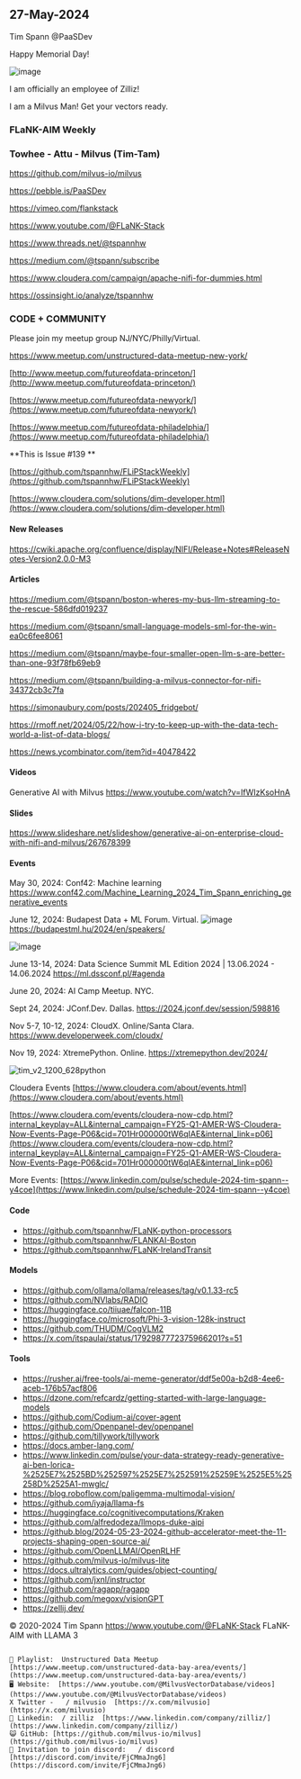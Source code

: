 ## 27-May-2024
Tim Spann @PaaSDev

Happy Memorial Day!

![image](https://github.com/tspannhw/FLiPStackWeekly/assets/18673814/944af90a-22ae-485f-91f7-2e4153c612f0)

I am officially an employee of Zilliz!

I am a Milvus Man!   Get your vectors ready.


### FLaNK-AIM Weekly
### Towhee - Attu - Milvus (Tim-Tam)

https://github.com/milvus-io/milvus

https://pebble.is/PaaSDev

https://vimeo.com/flankstack

https://www.youtube.com/@FLaNK-Stack

https://www.threads.net/@tspannhw

https://medium.com/@tspann/subscribe

https://www.cloudera.com/campaign/apache-nifi-for-dummies.html

https://ossinsight.io/analyze/tspannhw


### CODE + COMMUNITY

Please join my meetup group NJ/NYC/Philly/Virtual. 

https://www.meetup.com/unstructured-data-meetup-new-york/

[http://www.meetup.com/futureofdata-princeton/](http://www.meetup.com/futureofdata-princeton/)

[https://www.meetup.com/futureofdata-newyork/](https://www.meetup.com/futureofdata-newyork/)

[https://www.meetup.com/futureofdata-philadelphia/](https://www.meetup.com/futureofdata-philadelphia/)


**This is Issue #139 **

[https://github.com/tspannhw/FLiPStackWeekly](https://github.com/tspannhw/FLiPStackWeekly)

[https://www.cloudera.com/solutions/dim-developer.html](https://www.cloudera.com/solutions/dim-developer.html)

#### New Releases

https://cwiki.apache.org/confluence/display/NIFI/Release+Notes#ReleaseNotes-Version2.0.0-M3



#### Articles

https://medium.com/@tspann/boston-wheres-my-bus-llm-streaming-to-the-rescue-586dfd019237

https://medium.com/@tspann/small-language-models-sml-for-the-win-ea0c6fee8061

https://medium.com/@tspann/maybe-four-smaller-open-llm-s-are-better-than-one-93f78fb69eb9

https://medium.com/@tspann/building-a-milvus-connector-for-nifi-34372cb3c7fa

https://simonaubury.com/posts/202405_fridgebot/


https://rmoff.net/2024/05/22/how-i-try-to-keep-up-with-the-data-tech-world-a-list-of-data-blogs/

https://news.ycombinator.com/item?id=40478422



#### Videos

Generative AI with Milvus
https://www.youtube.com/watch?v=IfWIzKsoHnA



#### Slides

https://www.slideshare.net/slideshow/generative-ai-on-enterprise-cloud-with-nifi-and-milvus/267678399




#### Events

May 30, 2024:  Conf42: Machine learning 
https://www.conf42.com/Machine_Learning_2024_Tim_Spann_enriching_generative_events

June 12, 2024: Budapest Data + ML Forum. Virtual.
![image](https://github.com/tspannhw/FLiPStackWeekly/assets/18673814/f7c24719-5ab8-4b4f-87c5-26802234e3f0)
https://budapestml.hu/2024/en/speakers/

![image](https://github.com/tspannhw/FLiPStackWeekly/assets/18673814/f29531c9-fbaf-4847-94c1-4a641a0a77a3)

June 13-14, 2024: Data Science Summit ML Edition 2024 | 13.06.2024 - 14.06.2024
https://ml.dssconf.pl/#agenda

June 20, 2024:  AI Camp Meetup.   NYC.

Sept 24, 2024:  JConf.Dev. Dallas.
https://2024.jconf.dev/session/598816

Nov 5-7, 10-12, 2024:  CloudX.  Online/Santa Clara. https://www.developerweek.com/cloudx/

Nov 19, 2024: XtremePython. Online.
https://xtremepython.dev/2024/

![tim_v2_1200_628python](https://github.com/tspannhw/FLiPStackWeekly/assets/18673814/b41db3c7-d42c-42e1-924c-eff39cbdbab0)

Cloudera Events
[https://www.cloudera.com/about/events.html](https://www.cloudera.com/about/events.html)

[https://www.cloudera.com/events/cloudera-now-cdp.html?internal_keyplay=ALL&internal_campaign=FY25-Q1-AMER-WS-Cloudera-Now-Events-Page-P06&cid=701Hr000000tW6qIAE&internal_link=p06](https://www.cloudera.com/events/cloudera-now-cdp.html?internal_keyplay=ALL&internal_campaign=FY25-Q1-AMER-WS-Cloudera-Now-Events-Page-P06&cid=701Hr000000tW6qIAE&internal_link=p06)

More Events:
[https://www.linkedin.com/pulse/schedule-2024-tim-spann--y4coe](https://www.linkedin.com/pulse/schedule-2024-tim-spann--y4coe)


#### Code

* https://github.com/tspannhw/FLaNK-python-processors
* https://github.com/tspannhw/FLANKAI-Boston
* https://github.com/tspannhw/FLaNK-IrelandTransit

#### Models

* https://github.com/ollama/ollama/releases/tag/v0.1.33-rc5
* https://github.com/NVlabs/RADIO
* https://huggingface.co/tiiuae/falcon-11B
* https://huggingface.co/microsoft/Phi-3-vision-128k-instruct
* https://github.com/THUDM/CogVLM2
* https://x.com/itspaulai/status/1792987772375966201?s=51

#### Tools

* https://rusher.ai/free-tools/ai-meme-generator/ddf5e00a-b2d8-4ee6-aceb-176b57acf806
* https://dzone.com/refcardz/getting-started-with-large-language-models
* https://github.com/Codium-ai/cover-agent
* https://github.com/Openpanel-dev/openpanel
* https://github.com/tillywork/tillywork
* https://docs.amber-lang.com/
* https://www.linkedin.com/pulse/your-data-strategy-ready-generative-ai-ben-lorica-%2525E7%2525BD%252597%2525E7%252591%25259E%2525E5%25258D%2525A1-mwglc/
* https://blog.roboflow.com/paligemma-multimodal-vision/
* https://github.com/iyaja/llama-fs
* https://huggingface.co/cognitivecomputations/Kraken
* https://github.com/alfredodeza/llmops-duke-aipi
* https://github.blog/2024-05-23-2024-github-accelerator-meet-the-11-projects-shaping-open-source-ai/
* https://github.com/OpenLLMAI/OpenRLHF
* https://github.com/milvus-io/milvus-lite
* https://docs.ultralytics.com/guides/object-counting/
* https://github.com/jxnl/instructor
* https://github.com/ragapp/ragapp
* https://github.com/megoxv/visionGPT
* https://zellij.dev/


&copy; 2020-2024 Tim Spann  https://www.youtube.com/@FLaNK-Stack
FLaNK-AIM with LLAMA 3

~~~~~~~~~~~~~~~ CONNECT ~~~~~~~~~~~~~~~

🎥 Playlist:  Unstructured Data Meetup  [https://www.meetup.com/unstructured-data-bay-area/events/](https://www.meetup.com/unstructured-data-bay-area/events/)
🖥️ Website:  [https://www.youtube.com/@MilvusVectorDatabase/videos](https://www.youtube.com/@MilvusVectorDatabase/videos)
X Twitter -   / milvusio  [https://x.com/milvusio](https://x.com/milvusio)
🔗 Linkedin:  / zilliz  [https://www.linkedin.com/company/zilliz/](https://www.linkedin.com/company/zilliz/)
😺 GitHub: [https://github.com/milvus-io/milvus](https://github.com/milvus-io/milvus)
🦾 Invitation to join discord:   / discord  [https://discord.com/invite/FjCMmaJng6](https://discord.com/invite/FjCMmaJng6)
